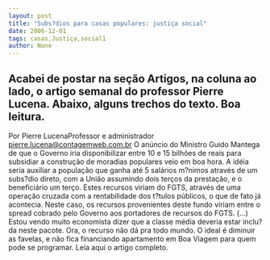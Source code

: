 ```yaml
---
layout: post
title: "Subs?dios para casas populares: justiça social"
date: 2006-12-01
tags: casas,Justiça,social1
author: None
---
```

Acabei de postar na seção Artigos, na coluna ao lado, o artigo semanal do professor Pierre Lucena. Abaixo, alguns trechos do texto. Boa leitura.
--------------------------
Por Pierre LucenaProfessor e administrador pierre.lucena@contagemweb.com.br
O anúncio do Ministro Guido Mantega de que o Governo iria disponibilizar entre 10 e 15 bilhões de reais para subsidiar a construção de moradias populares veio em boa hora.
A idéia seria auxiliar a população que ganha até 5 salários m?nimos através de um subs?dio direto, com a União assumindo dois terços da prestação, e o beneficiário um terço.
Estes recursos viriam do FGTS, através de uma operação cruzada com a rentabilidade dos t?tulos públicos, o que de fato já acontecia. Neste caso, os recursos provenientes deste fundo viriam entre o spread cobrado pelo Governo aos portadores de recursos do FGTS.
(...) Estou vendo muito economista dizer que a classe média deveria estar inclu?da neste pacote. Ora, o recurso não dá pra todo mundo. O ideal é diminuir as favelas, e não fica financiando apartamento em Boa Viagem para quem pode se programar.
Leia aqui o artigo completo. 